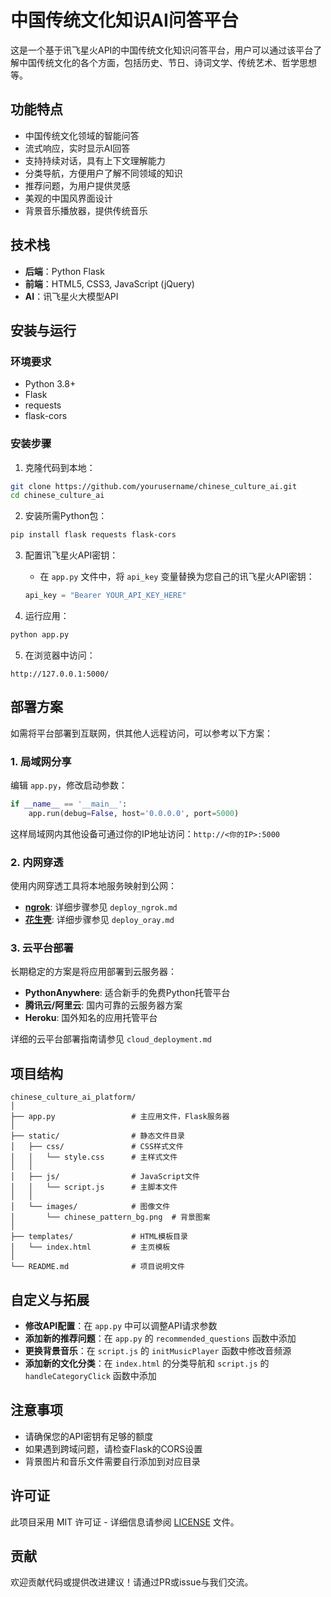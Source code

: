 # 中国传统文化知识AI问答平台

这是一个基于讯飞星火API的中国传统文化知识问答平台，用户可以通过该平台了解中国传统文化的各个方面，包括历史、节日、诗词文学、传统艺术、哲学思想等。

## 功能特点

- 中国传统文化领域的智能问答
- 流式响应，实时显示AI回答
- 支持持续对话，具有上下文理解能力
- 分类导航，方便用户了解不同领域的知识
- 推荐问题，为用户提供灵感
- 美观的中国风界面设计
- 背景音乐播放器，提供传统音乐

## 技术栈

- **后端**：Python Flask
- **前端**：HTML5, CSS3, JavaScript (jQuery)
- **AI**：讯飞星火大模型API

## 安装与运行

### 环境要求

- Python 3.8+
- Flask
- requests
- flask-cors

### 安装步骤

1. 克隆代码到本地：
```bash
git clone https://github.com/yourusername/chinese_culture_ai.git
cd chinese_culture_ai
```

2. 安装所需Python包：
```bash
pip install flask requests flask-cors
```

3. 配置讯飞星火API密钥：
   - 在 `app.py` 文件中，将 `api_key` 变量替换为您自己的讯飞星火API密钥：
   ```python
   api_key = "Bearer YOUR_API_KEY_HERE"
   ```

4. 运行应用：
```bash
python app.py
```

5. 在浏览器中访问：
```
http://127.0.0.1:5000/
```

## 部署方案

如需将平台部署到互联网，供其他人远程访问，可以参考以下方案：

### 1. 局域网分享
编辑 `app.py`，修改启动参数：
```python
if __name__ == '__main__':
    app.run(debug=False, host='0.0.0.0', port=5000)
```
这样局域网内其他设备可通过你的IP地址访问：`http://<你的IP>:5000`

### 2. 内网穿透
使用内网穿透工具将本地服务映射到公网：
- **[ngrok](https://ngrok.com/)**: 详细步骤参见 `deploy_ngrok.md`
- **[花生壳](https://hsk.oray.com/)**: 详细步骤参见 `deploy_oray.md`

### 3. 云平台部署
长期稳定的方案是将应用部署到云服务器：
- **PythonAnywhere**: 适合新手的免费Python托管平台
- **腾讯云/阿里云**: 国内可靠的云服务器方案
- **Heroku**: 国外知名的应用托管平台

详细的云平台部署指南请参见 `cloud_deployment.md`

## 项目结构

```
chinese_culture_ai_platform/
│
├── app.py                 # 主应用文件，Flask服务器
│
├── static/                # 静态文件目录
│   ├── css/               # CSS样式文件
│   │   └── style.css      # 主样式文件
│   │
│   ├── js/                # JavaScript文件
│   │   └── script.js      # 主脚本文件
│   │
│   └── images/            # 图像文件
│       └── chinese_pattern_bg.png  # 背景图案
│
├── templates/             # HTML模板目录
│   └── index.html         # 主页模板
│
└── README.md              # 项目说明文件
```

## 自定义与拓展

- **修改API配置**：在 `app.py` 中可以调整API请求参数
- **添加新的推荐问题**：在 `app.py` 的 `recommended_questions` 函数中添加
- **更换背景音乐**：在 `script.js` 的 `initMusicPlayer` 函数中修改音频源
- **添加新的文化分类**：在 `index.html` 的分类导航和 `script.js` 的 `handleCategoryClick` 函数中添加

## 注意事项

- 请确保您的API密钥有足够的额度
- 如果遇到跨域问题，请检查Flask的CORS设置
- 背景图片和音乐文件需要自行添加到对应目录

## 许可证

此项目采用 MIT 许可证 - 详细信息请参阅 [LICENSE](LICENSE) 文件。

## 贡献

欢迎贡献代码或提供改进建议！请通过PR或issue与我们交流。
